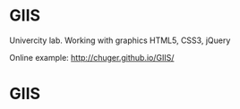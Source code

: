 GIIS
====

Univercity lab. Working with graphics HTML5, CSS3, jQuery

Online example: http://chuger.github.io/GIIS/
# GIIS
